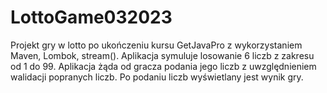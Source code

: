 # LottoGame032023

Projekt gry w lotto po ukończeniu kursu GetJavaPro z wykorzystaniem Maven, Lombok, stream().
Aplikacja symuluje losowanie 6 liczb z zakresu od 1 do 99. Aplikacja żąda od gracza podania jego liczb z
uwzględnieniem walidacji popranych liczb. Po podaniu liczb wyświetlany jest wynik gry. 